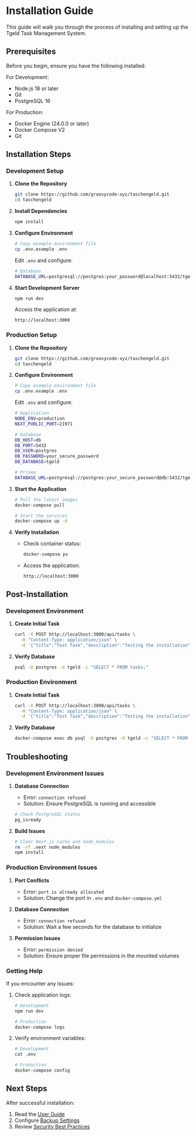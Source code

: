# Installation Guide

This guide will walk you through the process of installing and setting up the Tgeld Task Management System.

## Prerequisites

Before you begin, ensure you have the following installed:

For Development:

- Node.js 18 or later
- Git
- PostgreSQL 16

For Production:

- Docker Engine (24.0.0 or later)
- Docker Compose V2
- Git

## Installation Steps

### Development Setup

1. **Clone the Repository**

   ```bash
   git clone https://github.com/groovycode-xyz/taschengeld.git
   cd taschengeld
   ```

2. **Install Dependencies**

   ```bash
   npm install
   ```

3. **Configure Environment**

   ```bash
   # Copy example environment file
   cp .env.example .env
   ```

   Edit `.env` and configure:

   ```bash
   # Database
   DATABASE_URL=postgresql://postgres:your_password@localhost:5432/tgeld?schema=public
   ```

4. **Start Development Server**

   ```bash
   npm run dev
   ```

   Access the application at:

   ```
   http://localhost:3000
   ```

### Production Setup

1. **Clone the Repository**

   ```bash
   git clone https://github.com/groovycode-xyz/taschengeld.git
   cd taschengeld
   ```

2. **Configure Environment**

   ```bash
   # Copy example environment file
   cp .env.example .env
   ```

   Edit `.env` and configure:

   ```bash
   # Application
   NODE_ENV=production
   NEXT_PUBLIC_PORT=21971

   # Database
   DB_HOST=db
   DB_PORT=5432
   DB_USER=postgres
   DB_PASSWORD=your_secure_password
   DB_DATABASE=tgeld

   # Prisma
   DATABASE_URL=postgresql://postgres:your_secure_password@db:5432/tgeld?schema=public
   ```

3. **Start the Application**

   ```bash
   # Pull the latest images
   docker-compose pull

   # Start the services
   docker-compose up -d
   ```

4. **Verify Installation**

   - Check container status:

     ```bash
     docker-compose ps
     ```

   - Access the application:
     ```
     http://localhost:3000
     ```

## Post-Installation

### Development Environment

1. **Create Initial Task**

   ```bash
   curl -X POST http://localhost:3000/api/tasks \
     -H "Content-Type: application/json" \
     -d '{"title":"Test Task","description":"Testing the installation","payout_value":10}'
   ```

2. **Verify Database**
   ```bash
   psql -U postgres -d tgeld -c "SELECT * FROM tasks;"
   ```

### Production Environment

1. **Create Initial Task**

   ```bash
   curl -X POST http://localhost:3000/api/tasks \
     -H "Content-Type: application/json" \
     -d '{"title":"Test Task","description":"Testing the installation","payout_value":10}'
   ```

2. **Verify Database**
   ```bash
   docker-compose exec db psql -U postgres -d tgeld -c "SELECT * FROM tasks;"
   ```

## Troubleshooting

### Development Environment Issues

1. **Database Connection**

   - Error: `connection refused`
   - Solution: Ensure PostgreSQL is running and accessible

   ```bash
   # Check PostgreSQL status
   pg_isready
   ```

2. **Build Issues**
   ```bash
   # Clear Next.js cache and node_modules
   rm -rf .next node_modules
   npm install
   ```

### Production Environment Issues

1. **Port Conflicts**

   - Error: `port is already allocated`
   - Solution: Change the port in `.env` and `docker-compose.yml`

2. **Database Connection**

   - Error: `connection refused`
   - Solution: Wait a few seconds for the database to initialize

3. **Permission Issues**
   - Error: `permission denied`
   - Solution: Ensure proper file permissions in the mounted volumes

### Getting Help

If you encounter any issues:

1. Check application logs:

   ```bash
   # Development
   npm run dev

   # Production
   docker-compose logs
   ```

2. Verify environment variables:

   ```bash
   # Development
   cat .env

   # Production
   docker-compose config
   ```

## Next Steps

After successful installation:

1. Read the [User Guide](../2-user-guide/basics.md)
2. Configure [Backup Settings](../5-maintenance/backup-restore.md)
3. Review [Security Best Practices](../2-architecture/security.md)
